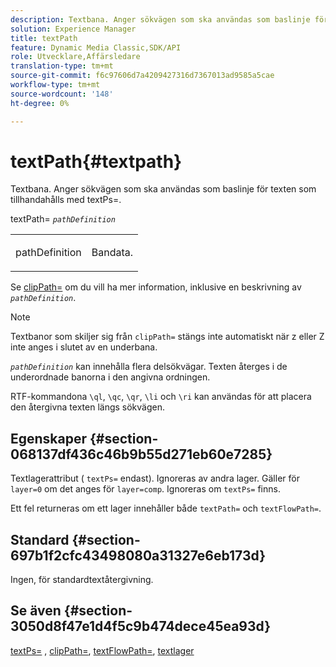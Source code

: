 ```yaml
---
description: Textbana. Anger sökvägen som ska användas som baslinje för texten som tillhandahålls med textPs=.
solution: Experience Manager
title: textPath
feature: Dynamic Media Classic,SDK/API
role: Utvecklare,Affärsledare
translation-type: tm+mt
source-git-commit: f6c97606d7a4209427316d7367013ad9585a5cae
workflow-type: tm+mt
source-wordcount: '148'
ht-degree: 0%

---
```



# textPath{#textpath}

Textbana. Anger sökvägen som ska användas som baslinje för texten som tillhandahålls med textPs=.

textPath= *`pathDefinition`*

<table id="simpletable_74F549E8625B483A9B334B24A7EB6D22"> 
 <tr class="strow"> 
  <td class="stentry"> <p><span class="varname"> pathDefinition</span> </p> </td> 
  <td class="stentry"> <p>Bandata. </p></td> 
 </tr> 
</table>

Se [clipPath=](../../../../../is-api/http-ref/image-serving-api-ref/c-http-protocol-reference/c-command-reference/r-clippath.md#reference-8139b1b52dc54749b51b109521ddf83d) om du vill ha mer information, inklusive en beskrivning av *`pathDefinition`*.

>[!NOTE]
>
>Textbanor som skiljer sig från `clipPath=` stängs inte automatiskt när z eller Z inte anges i slutet av en underbana.

*`pathDefinition`* kan innehålla flera delsökvägar. Texten återges i de underordnade banorna i den angivna ordningen.

RTF-kommandona `\ql`, `\qc`, `\qr`, `\li` och `\ri` kan användas för att placera den återgivna texten längs sökvägen.

## Egenskaper {#section-068137df436c46b9b55d271eb60e7285}

Textlagerattribut ( `textPs=` endast). Ignoreras av andra lager. Gäller för `layer=0` om det anges för `layer=comp`. Ignoreras om `textPs=` finns.

Ett fel returneras om ett lager innehåller både `textPath=` och `textFlowPath=`.

## Standard {#section-697b1f2cfc43498080a31327e6eb173d}

Ingen, för standardtextåtergivning.

## Se även {#section-3050d8f47e1d4f5c9b474dece45ea93d}

[textPs=](../../../../../is-api/http-ref/image-serving-api-ref/c-http-protocol-reference/c-command-reference/r-textps.md#reference-4209a2a6169f44278da2647cfb0cd767) ,  [clipPath=](../../../../../is-api/http-ref/image-serving-api-ref/c-http-protocol-reference/c-command-reference/r-clippath.md#reference-8139b1b52dc54749b51b109521ddf83d),  [textFlowPath=](../../../../../is-api/http-ref/image-serving-api-ref/c-http-protocol-reference/c-command-reference/r-textflowpath.md#reference-0b8d9493d71342f0b6a64a6d221584ef),  [textlager](../../../../../is-api/http-ref/image-serving-api-ref/c-http-protocol-reference/c-text-formatting/r-text-layers.md#reference-47e78cfb18134db5ab09e17af14a6a8f)
